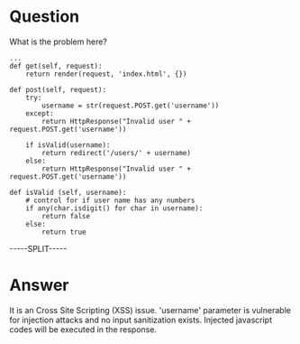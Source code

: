 # Question
 
What is the problem here?
 
```
...
def get(self, request):
    return render(request, 'index.html', {})

def post(self, request):
    try:
        username = str(request.POST.get('username'))
    except:
        return HttpResponse("Invalid user " + request.POST.get('username'))

    if isValid(username):
        return redirect('/users/' + username)
    else: 
        return HttpResponse("Invalid user " + request.POST.get('username'))

def isValid (self, username):
    # control for if user name has any numbers
    if any(char.isdigit() for char in username):
        return false
    else:
        return true
```
 
-----SPLIT-----
 
# Answer

It is an Cross Site Scripting (XSS) issue. 'username' parameter is vulnerable for injection attacks and no input sanitization exists. Injected javascript codes will be executed in the response.